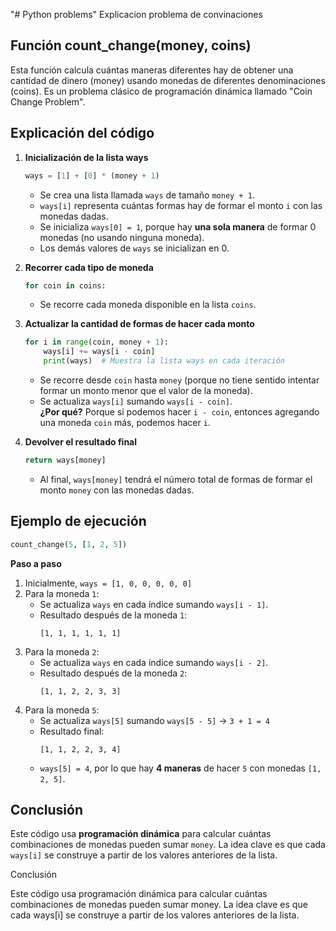 "# Python problems" 
Explicacion problema  de convinaciones

Función count_change(money, coins)
-----------------------------------
Esta función calcula cuántas maneras diferentes hay de obtener una cantidad de dinero (money) usando monedas de diferentes denominaciones (coins). Es un problema clásico de programación dinámica llamado "Coin Change Problem".

Explicación del código
-------------------------
1. **Inicialización de la lista ways**  
   ```python
   ways = [1] + [0] * (money + 1)
   ```
   - Se crea una lista llamada `ways` de tamaño `money + 1`.
   - `ways[i]` representa cuántas formas hay de formar el monto `i` con las monedas dadas.
   - Se inicializa `ways[0] = 1`, porque hay **una sola manera** de formar 0 monedas (no usando ninguna moneda).
   - Los demás valores de `ways` se inicializan en 0.

2. **Recorrer cada tipo de moneda**  
   ```python
   for coin in coins:
   ```
   - Se recorre cada moneda disponible en la lista `coins`.

3. **Actualizar la cantidad de formas de hacer cada monto**  
   ```python
   for i in range(coin, money + 1):
       ways[i] += ways[i - coin]
       print(ways)  # Muestra la lista ways en cada iteración
   ```
   - Se recorre desde `coin` hasta `money` (porque no tiene sentido intentar formar un monto menor que el valor de la moneda).
   - Se actualiza `ways[i]` sumando `ways[i - coin]`.  
     **¿Por qué?** Porque si podemos hacer `i - coin`, entonces agregando una moneda `coin` más, podemos hacer `i`.

4. **Devolver el resultado final**  
   ```python
   return ways[money]
   ```
   - Al final, `ways[money]` tendrá el número total de formas de formar el monto `money` con las monedas dadas.

Ejemplo de ejecución
---------------------
```python
count_change(5, [1, 2, 5])
```
**Paso a paso**
1. Inicialmente, `ways = [1, 0, 0, 0, 0, 0]`
2. Para la moneda `1`:
   - Se actualiza `ways` en cada índice sumando `ways[i - 1]`.
   - Resultado después de la moneda `1`:  
     ```
     [1, 1, 1, 1, 1, 1]
     ```
3. Para la moneda `2`:
   - Se actualiza `ways` en cada índice sumando `ways[i - 2]`.
   - Resultado después de la moneda `2`:  
     ```
     [1, 1, 2, 2, 3, 3]
     ```
4. Para la moneda `5`:
   - Se actualiza `ways[5]` sumando `ways[5 - 5]` → `3 + 1 = 4`
   - Resultado final:  
     ```
     [1, 1, 2, 2, 3, 4]
     ```
   - `ways[5] = 4`, por lo que hay **4 maneras** de hacer `5` con monedas `[1, 2, 5]`.

Conclusión
----------
Este código usa **programación dinámica** para calcular cuántas combinaciones de monedas pueden sumar `money`. La idea clave es que cada `ways[i]` se construye a partir de los valores anteriores de la lista.

Conclusión

Este código usa programación dinámica para calcular cuántas combinaciones de monedas pueden sumar money. La idea clave es que cada ways[i] se construye a partir de los valores anteriores de la lista.
